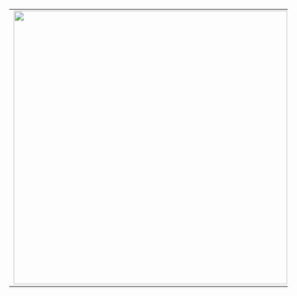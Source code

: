 
<!--### Samuel Nunes
**samuelikz/samuelikz** is a ✨ _special_ ✨ repository because its `README.md` (this file) appears on your GitHub profile.

Here are some ideas to get you started:

- 🔭 I’m currently working on ...
- 🌱 I’m currently learning ...
- 👯 I’m looking to collaborate on ...
- 🤔 I’m looking for help with ...
- 💬 Ask me about ...
- 📫 How to reach me: ...
- 😄 Pronouns: ...
- ⚡ Fun fact: ...


[![Linkedin Badge](https://img.shields.io/badge/-LinkedIn-blue?style=flat-square&logo=Linkedin&logoColor=white&link=https://www.linkedin.com/in/samuel-nunes-057899133/)](https://www.linkedin.com/in/samuel-nunes-057899133/) [![Site lbesson.bitbucket.org](https://img.shields.io/website?down_color=green&down_message=Online&style=flat-square&up_color=green&up_message=Samuel%20Nunes&url=https%3A%2F%2Fhttps%3A%2F%2Fimg.shields.io%2Fwebsite%3Fdown_color%3Dred%26down_message%3DOnline%26style%3Dflat-square%26up_color%3Dgreen%26up_message%3DSamuel%2520Nunes%26url%3Dsamuelikz.samuelikz.vercel.app)](https://samuelikz.samuelikz.vercel.app)

###### -Tecnologias já utilizadas
 
```sh
- [x] JavaScript
- [x] Html-Css
- [x] Python
- [x] SQL
- [x] Nodejs
- [x] Vuejs
- [x] Quasar
- [x] Sequelize
- [x] Materialize
- [x] Bootstrap
```

- [ ] Outros

### console.log
- Favoritos
- [x] JavaScript
- [x] Html-Css
- [x] Python
- [x] Nodejs
- [x] Nodejs
- [ ] ![capa github](https://github.com/samuelikz/samuelikz/blob/master/assets/img/bg.png)

-->

  <table>
    <tr>
        <td><img width="495px" align="left" src="https://github-readme-stats.vercel.app/api/top-langs/?username=samuelikz&hide=html&layout=compact&theme=radical" /></td>
        <td><img width="495px" align="left" src="https://github-readme-stats.vercel.app/api?username=samuelikz&theme=radical&show_icons=true"/></td>
    </tr>   
  </table>





